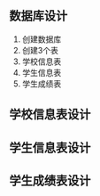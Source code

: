 ## 数据库设计

 1. 创建数据库  
 2. 创建3个表   
   1. 学校信息表
   2. 学生信息表
   3. 学生成绩表
   
## 学校信息表设计

## 学生信息表设计

## 学生成绩表设计
